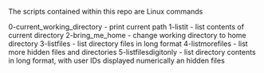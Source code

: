 The scripts contained within this repo are Linux commands

0-current_working_directory - print current path
1-listit - list contents of current directory
2-bring_me_home - change working directory to home directory
3-listfiles - list directory files in long format
4-listmorefiles - list more hidden files and directories
5-listfilesdigitonly - list directory contents in long format, with user IDs displayed numerically an hidden files




